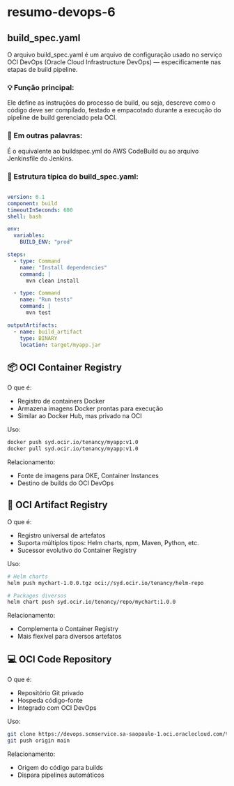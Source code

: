 # resumo-devops-6

## build_spec.yaml

O arquivo build_spec.yaml é um arquivo de configuração usado no serviço OCI DevOps (Oracle Cloud Infrastructure DevOps) — especificamente nas etapas de build pipeline.

### 💡 Função principal:

Ele define as instruções do processo de build, ou seja, descreve como o código deve ser compilado, testado e empacotado durante a execução do pipeline de build gerenciado pela OCI.

### 📘 Em outras palavras:

É o equivalente ao buildspec.yml do AWS CodeBuild ou ao arquivo Jenkinsfile do Jenkins.

### 🧩 Estrutura típica do build_spec.yaml:

```yaml

version: 0.1
component: build
timeoutInSeconds: 600
shell: bash

env:
  variables:
    BUILD_ENV: "prod"

steps:
  - type: Command
    name: "Install dependencies"
    command: |
      mvn clean install

  - type: Command
    name: "Run tests"
    command: |
      mvn test

outputArtifacts:
  - name: build_artifact
    type: BINARY
    location: target/myapp.jar

```

## 📦 OCI Container Registry

O que é:

- Registro de containers Docker
- Armazena imagens Docker prontas para execução
- Similar ao Docker Hub, mas privado na OCI

Uso:

```bash
docker push syd.ocir.io/tenancy/myapp:v1.0
docker pull syd.ocir.io/tenancy/myapp:v1.0
```

Relacionamento:

- Fonte de imagens para OKE, Container Instances
- Destino de builds do OCI DevOps

## 📁 OCI Artifact Registry

O que é:

- Registro universal de artefatos
- Suporta múltiplos tipos: Helm charts, npm, Maven, Python, etc.
- Sucessor evolutivo do Container Registry

Uso:

```bash
# Helm charts
helm push mychart-1.0.0.tgz oci://syd.ocir.io/tenancy/helm-repo

# Packages diversos
helm chart push syd.ocir.io/tenancy/repo/mychart:1.0.0
```

Relacionamento:

- Complementa o Container Registry
- Mais flexível para diversos artefatos

## 💻 OCI Code Repository

O que é:

- Repositório Git privado
- Hospeda código-fonte
- Integrado com OCI DevOps

Uso:

```bash
git clone https://devops.scmservice.sa-saopaulo-1.oci.oraclecloud.com/tenancy/repo.git
git push origin main
```

Relacionamento:

- Origem do código para builds
- Dispara pipelines automáticos









